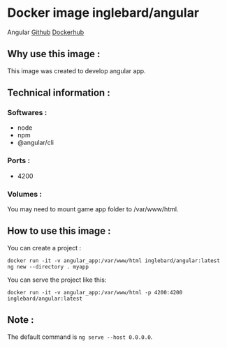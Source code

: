 # Docker image inglebard/angular
Angular
[Github](https://github.com/Inglebard/dockerfiles/tree/master/angular)
[Dockerhub](https://hub.docker.com/r/inglebard/angular)

## Why use this image :

This image was created to develop angular app.

## Technical information :

### Softwares :
* node
* npm
* @angular/cli

### Ports :
* 4200

### Volumes :
You may need to mount game app folder to /var/www/html.

## How to use this image :

You can create a project :
```
docker run -it -v angular_app:/var/www/html inglebard/angular:latest ng new --directory . myapp
```

You can serve the project like this:
```
docker run -it -v angular_app:/var/www/html -p 4200:4200 inglebard/angular:latest

```

## Note :

The default command is `ng serve --host 0.0.0.0`.

